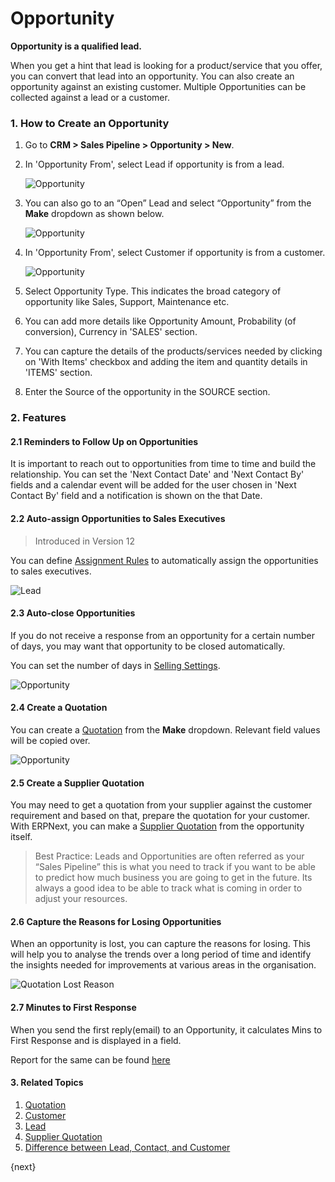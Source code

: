 <!-- add-breadcrumbs -->
# Opportunity

**Opportunity is a qualified lead.**

When you get a hint that lead is looking for a product/service that you offer, you can convert that lead into an opportunity. You can also create an opportunity against an existing customer. Multiple Opportunities can be collected against a lead or a customer.

### 1. How to Create an Opportunity

1. Go to **CRM > Sales Pipeline > Opportunity > New**.
1. In 'Opportunity From', select Lead if opportunity is from a lead.

   <img class="screenshot" alt="Opportunity" src="{{docs_base_url}}/assets/img/crm/new-opportunity.gif">

1. You can also go to an “Open” Lead and select “Opportunity” from the **Make** dropdown as shown below.

    <img class="screenshot" alt="Opportunity" src="{{docs_base_url}}/assets/img/crm/lead-to-opportunity.png">

1. In 'Opportunity From', select Customer if opportunity is from a customer.

    <img class="screenshot" alt="Opportunity" src="{{docs_base_url}}/assets/img/crm/requirement-gathering.png">

1. Select Opportunity Type. This indicates the broad category of opportunity like Sales, Support, Maintenance etc.

1. You can add more details like Opportunity Amount, Probability (of conversion), Currency in 'SALES' section.

1. You can capture the details of the products/services needed by clicking on 'With Items' checkbox and adding the item and quantity details in 'ITEMS' section.

1. Enter the Source of the opportunity in the SOURCE section.

### 2. Features

#### 2.1 Reminders to Follow Up on Opportunities

It is important to reach out to opportunities from time to time and build the relationship. You can set the 'Next Contact Date' and 'Next Contact By' fields and a calendar event will be added for the user chosen in 'Next Contact By' field and a notification is shown on the that Date.

#### 2.2 Auto-assign Opportunities to Sales Executives
>Introduced in Version 12

You can define [Assignment Rules](/docs/user/manual/en/setting-up/automation/assignment-rule) to automatically assign the opportunities to sales executives.

<img class="screenshot" alt="Lead" src="{{docs_base_url}}/assets/img/crm/opportunity_assignment.png">

#### 2.3 Auto-close Opportunities

If you do not receive a response from an opportunity for a certain number of days, you may want that opportunity to be closed automatically.

You can set the number of days in [Selling Settings](/docs/user/manual/en/selling/selling-settings).

<img class="screenshot" alt="Opportunity" src="{{docs_base_url}}/assets/img/crm/autoclose_opportunities.png">

#### 2.4 Create a Quotation
You can create a [Quotation](/docs/user/manual/en/selling/quotation) from the **Make** dropdown. Relevant field values will be copied over.

<img class="screenshot" alt="Opportunity" src="{{docs_base_url}}/assets/img/crm/make-sq-from-opportunity.png">

#### 2.5 Create a Supplier Quotation

You may need to get a quotation from your supplier against the customer requirement and based on that, prepare the quotation for your customer. With ERPNext, you can make a [Supplier Quotation](/docs/user/manual/en/buying/supplier-quotation) from the opportunity itself.

> Best Practice: Leads and Opportunities are often referred as your “Sales
Pipeline” this is what you need to track if you want to be able to predict how
much business you are going to get in the future. Its always a good idea to be
able to track what is coming in order to adjust your resources.

#### 2.6 Capture the Reasons for Losing Opportunities

When an opportunity is lost, you can capture the reasons for losing. This will help you to analyse the trends over a long period of time and identify the insights needed for improvements at various areas in the organisation.

<img class="screenshot" alt="Quotation Lost Reason" src="{{docs_base_url}}/assets/img/crm/quotation_lost_reason.png">

#### 2.7 Minutes to First Response

When you send the first reply(email) to an Opportunity, it calculates Mins to First Response and is displayed in a field.

Report for the same can be found [here](/docs/user/manual/en/CRM/crm_reports) 
#### 3. Related Topics
1. [Quotation](/docs/user/manual/en/selling/quotation.html)
1. [Customer](/docs/user/manual/en/CRM/customer)
1. [Lead](/docs/user/manual/en/CRM/lead)
1. [Supplier Quotation](/docs/user/manual/en/buying/supplier-quotation)
1. [Difference between Lead, Contact, and Customer](/docs/user/manual/en/CRM/articles/difference_between_lead_contact_and_customer)

{next}

